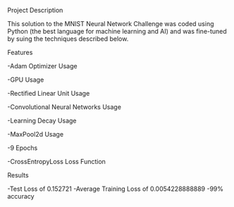 Project Description

This solution to the MNIST Neural Network Challenge was coded using Python (the best language for machine learning and AI) and was fine-tuned by suing the techniques described below.

Features

-Adam Optimizer Usage

-GPU Usage

-Rectified Linear Unit Usage

-Convolutional Neural Networks Usage

-Learning Decay Usage

-MaxPool2d Usage

-9 Epochs

-CrossEntropyLoss Loss Function

Results

-Test Loss of 0.152721 
-Average Training Loss of 0.0054228888889 
-99% accuracy

